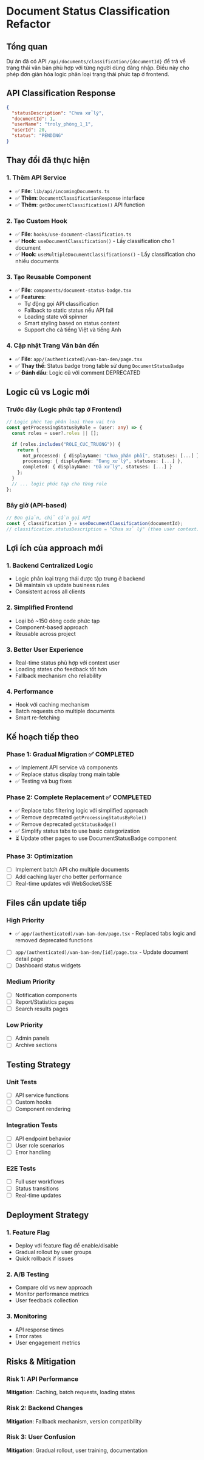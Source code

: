 # Document Status Classification Refactor

## Tổng quan

Dự án đã có API `/api/documents/classification/{documentId}` để trả về trạng thái văn bản phù hợp với từng người dùng đăng nhập. Điều này cho phép đơn giản hóa logic phân loại trạng thái phức tạp ở frontend.

## API Classification Response

```json
{
  "statusDescription": "Chưa xử lý",
  "documentId": 1,
  "userName": "troly_phòng_1_1",
  "userId": 20,
  "status": "PENDING"
}
```

## Thay đổi đã thực hiện

### 1. Thêm API Service

- ✅ **File**: `lib/api/incomingDocuments.ts`
- ✅ **Thêm**: `DocumentClassificationResponse` interface
- ✅ **Thêm**: `getDocumentClassification()` API function

### 2. Tạo Custom Hook

- ✅ **File**: `hooks/use-document-classification.ts`
- ✅ **Hook**: `useDocumentClassification()` - Lấy classification cho 1 document
- ✅ **Hook**: `useMultipleDocumentClassifications()` - Lấy classification cho nhiều documents

### 3. Tạo Reusable Component

- ✅ **File**: `components/document-status-badge.tsx`
- ✅ **Features**:
  - Tự động gọi API classification
  - Fallback to static status nếu API fail
  - Loading state với spinner
  - Smart styling based on status content
  - Support cho cả tiếng Việt và tiếng Anh

### 4. Cập nhật Trang Văn bản đến

- ✅ **File**: `app/(authenticated)/van-ban-den/page.tsx`
- ✅ **Thay thế**: Status badge trong table sử dụng `DocumentStatusBadge`
- ✅ **Đánh dấu**: Logic cũ với comment DEPRECATED

## Logic cũ vs Logic mới

### Trước đây (Logic phức tạp ở Frontend)

```typescript
// Logic phức tạp phân loại theo vai trò
const getProcessingStatusByRole = (user: any) => {
  const roles = user?.roles || [];

  if (roles.includes("ROLE_CUC_TRUONG")) {
    return {
      not_processed: { displayName: "Chưa phân phối", statuses: [...] },
      processing: { displayName: "Đang xử lý", statuses: [...] },
      completed: { displayName: "Đã xử lý", statuses: [...] }
    };
  }
  // ... logic phức tạp cho từng role
};
```

### Bây giờ (API-based)

```typescript
// Đơn giản, chỉ cần gọi API
const { classification } = useDocumentClassification(documentId);
// classification.statusDescription = "Chưa xử lý" (theo user context)
```

## Lợi ích của approach mới

### 1. **Backend Centralized Logic**

- Logic phân loại trạng thái được tập trung ở backend
- Dễ maintain và update business rules
- Consistent across all clients

### 2. **Simplified Frontend**

- Loại bỏ ~150 dòng code phức tạp
- Component-based approach
- Reusable across project

### 3. **Better User Experience**

- Real-time status phù hợp với context user
- Loading states cho feedback tốt hơn
- Fallback mechanism cho reliability

### 4. **Performance**

- Hook với caching mechanism
- Batch requests cho multiple documents
- Smart re-fetching

## Kế hoạch tiếp theo

### Phase 1: Gradual Migration ✅ COMPLETED

- ✅ Implement API service và components
- ✅ Replace status display trong main table
- ✅ Testing và bug fixes

### Phase 2: Complete Replacement ✅ COMPLETED

- ✅ Replace tabs filtering logic với simplified approach
- ✅ Remove deprecated `getProcessingStatusByRole()`
- ✅ Remove deprecated `getStatusBadge()`
- ✅ Simplify status tabs to use basic categorization
- ⏳ Update other pages to use DocumentStatusBadge component

### Phase 3: Optimization

- [ ] Implement batch API cho multiple documents
- [ ] Add caching layer cho better performance
- [ ] Real-time updates với WebSocket/SSE

## Files cần update tiếp

### High Priority

- ✅ `app/(authenticated)/van-ban-den/page.tsx` - Replaced tabs logic and removed deprecated functions
- [ ] `app/(authenticated)/van-ban-den/[id]/page.tsx` - Update document detail page
- [ ] Dashboard status widgets

### Medium Priority

- [ ] Notification components
- [ ] Report/Statistics pages
- [ ] Search results pages

### Low Priority

- [ ] Admin panels
- [ ] Archive sections

## Testing Strategy

### Unit Tests

- [ ] API service functions
- [ ] Custom hooks
- [ ] Component rendering

### Integration Tests

- [ ] API endpoint behavior
- [ ] User role scenarios
- [ ] Error handling

### E2E Tests

- [ ] Full user workflows
- [ ] Status transitions
- [ ] Real-time updates

## Deployment Strategy

### 1. Feature Flag

- Deploy với feature flag để enable/disable
- Gradual rollout by user groups
- Quick rollback if issues

### 2. A/B Testing

- Compare old vs new approach
- Monitor performance metrics
- User feedback collection

### 3. Monitoring

- API response times
- Error rates
- User engagement metrics

## Risks & Mitigation

### Risk 1: API Performance

**Mitigation**: Caching, batch requests, loading states

### Risk 2: Backend Changes

**Mitigation**: Fallback mechanism, version compatibility

### Risk 3: User Confusion

**Mitigation**: Gradual rollout, user training, documentation
